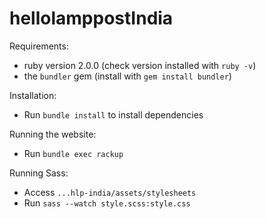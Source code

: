 # hellolamppostIndia

Requirements:

* ruby version 2.0.0 (check version installed with `ruby -v`)
* the `bundler` gem (install with `gem install bundler`)

Installation:

* Run `bundle install` to install dependencies

Running the website:

* Run `bundle exec rackup`

Running Sass:

* Access `...hlp-india/assets/stylesheets`
* Run `sass --watch style.scss:style.css`
